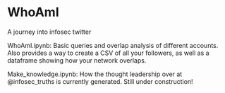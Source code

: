 # WhoAmI
A journey into infosec twitter

WhoAmI.ipynb: Basic queries and overlap analysis of different accounts. Also provides a way to create a CSV of all your followers, as well as a dataframe showing how your network overlaps.

Make_knowledge.ipynb: How the thought leadership over at @infosec_truths is currently generated. Still under construction!
